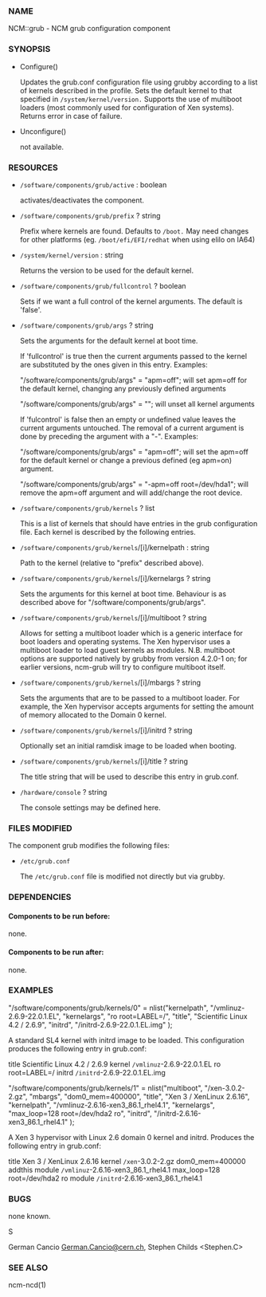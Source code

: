 ### NAME

NCM::grub - NCM grub configuration component

### SYNOPSIS

- Configure()

    Updates the grub.conf configuration file using grubby according to a
    list of kernels described in the profile. Sets the default kernel to
    that specified in `/system/kernel/version.` Supports the use of multiboot
    loaders (most commonly used for configuration of Xen systems). Returns
    error in case of failure.

- Unconfigure()

    not available.

### RESOURCES

- `/software/components/grub/active` : boolean

    activates/deactivates the component.

- `/software/components/grub/prefix` ? string

    Prefix where kernels are found. Defaults to `/boot.` May need changes
    for other platforms (eg. `/boot/efi/EFI/redhat` when using elilo on IA64)

- `/system/kernel/version` : string

    Returns the version to be used for the default kernel.

- `/software/components/grub/fullcontrol` ? boolean

    Sets if we want a full control of the kernel arguments. The default
    is 'false'.

- `/software/components/grub/args` ? string

    Sets the arguments for the default kernel at boot time.

    If 'fullcontrol' is true then the current arguments passed to the
    kernel are substituted by the ones given in this entry. Examples:

    "/software/components/grub/args" = "apm=off"; will set apm=off for
    the default kernel, changing any previously defined arguments

    "/software/components/grub/args" = ""; will unset all kernel arguments

    If 'fulcontrol' is false then an empty or undefined value leaves the
    current arguments untouched. The removal of a current argument is done 
    by preceding the argument with a "-". Examples:

    "/software/components/grub/args" = "apm=off"; will set the apm=off for the default kernel or change a previous defined (eg apm=on) argument.

    "/software/components/grub/args" = "-apm=off root=/dev/hda1"; will remove the apm=off argument and will add/change the root device.

- `/software/components/grub/kernels` ? list

    This is a list of kernels that should have entries in the grub
    configuration file. Each kernel is described by the following entries.

- `/software/components/grub/kernels`/\[i\]/kernelpath : string

    Path to the kernel (relative to "prefix" described above).

- `/software/components/grub/kernels`/\[i\]/kernelargs ? string

    Sets the arguments for this kernel at boot time. Behaviour is as
    described above for "/software/components/grub/args".

- `/software/components/grub/kernels`/\[i\]/multiboot ? string

    Allows for setting a multiboot loader which is a generic interface
    for boot loaders and operating systems. The Xen hypervisor uses a
    multiboot loader to load guest kernels as modules. N.B. multiboot
    options are supported natively by grubby from version 4.2.0-1 on;
    for earlier versions, ncm-grub will try to configure multiboot
    itself.

- `/software/components/grub/kernels`/\[i\]/mbargs ? string

    Sets the arguments that are to be passed to a multiboot loader.
    For example, the Xen hypervisor accepts arguments for setting the
    amount of memory allocated to the Domain 0 kernel.

- `/software/components/grub/kernels`/\[i\]/initrd ? string

    Optionally set an initial ramdisk image to be loaded when booting.

- `/software/components/grub/kernels`/\[i\]/title ? string

    The title string that will be used to describe this entry in grub.conf.

- `/hardware/console` ? string

    The console settings may be defined here.

### FILES MODIFIED

The component grub modifies the following files:

- `/etc/grub.conf`

    The `/etc/grub.conf` file is modified not directly but via grubby.

### DEPENDENCIES

#### Components to be run before:

none.

#### Components to be run after:

none.

### EXAMPLES

"/software/components/grub/kernels/0" =
        nlist("kernelpath", "/vmlinuz-2.6.9-22.0.1.EL",
              "kernelargs", "ro root=LABEL=/",
              "title", "Scientific Linux 4.2 / 2.6.9",
              "initrd", "/initrd-2.6.9-22.0.1.EL.img"
);

A standard SL4 kernel with initrd image to be loaded. This configuration
produces the following entry in grub.conf:

title Scientific Linux 4.2 / 2.6.9
        kernel `/vmlinuz`-2.6.9-22.0.1.EL ro root=LABEL=/
        initrd `/initrd`-2.6.9-22.0.1.EL.img

"/software/components/grub/kernels/1" =
        nlist("multiboot", "/xen-3.0.2-2.gz",
              "mbargs", "dom0\_mem=400000",
              "title", "Xen 3 / XenLinux 2.6.16",
              "kernelpath", "/vmlinuz-2.6.16-xen3\_86.1\_rhel4.1",
              "kernelargs", "max\_loop=128 root=/dev/hda2 ro",
              "initrd", "/initrd-2.6.16-xen3\_86.1\_rhel4.1"
);

A Xen 3 hypervisor with Linux 2.6 domain 0 kernel and initrd. Produces the
following entry in grub.conf:

title Xen 3 / XenLinux 2.6.16
        kernel `/xen`-3.0.2-2.gz dom0\_mem=400000 addthis
        module `/vmlinuz`-2.6.16-xen3\_86.1\_rhel4.1 max\_loop=128 root=/dev/hda2 ro
        module `/initrd`-2.6.16-xen3\_86.1\_rhel4.1

### BUGS

none known.

S

German Cancio <German.Cancio@cern.ch>, Stephen Childs <Stephen.C>

### SEE ALSO

ncm-ncd(1)
